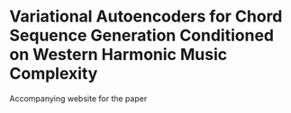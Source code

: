 # Variational Autoencoders for Chord Sequence Generation Conditioned on Western Harmonic Music Complexity
Accompanying website for the paper 

